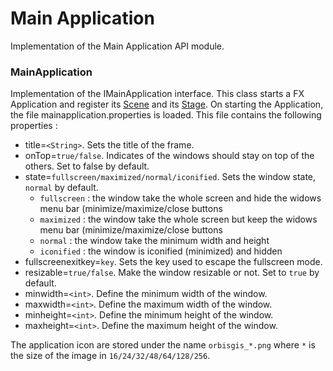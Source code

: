 # Main Application

Implementation of the Main Application API module.

### MainApplication

Implementation of the IMainApplication interface.
This class starts a FX Application and register its [Scene](https://docs.oracle.com/javase/8/javafx/api/javafx/scene/Scene.html) and its [Stage](https://docs.oracle.com/javase/8/javafx/api/javafx/stage/Stage.html).
On starting the Application, the file mainapplication.properties is loaded. This file contains the following properties :
 * title=`<String>`. Sets the title of the frame.
 * onTop=`true/false`. Indicates of the windows should stay on top of the others. Set to false by default.
 * state=`fullscreen/maximized/normal/iconified`. Sets the window state, `normal` by default.
   * `fullscreen` : the window take the whole screen and hide the widows menu bar (minimize/maximize/close buttons
   * `maximized` : the window take the whole screen but keep the widows menu bar (minimize/maximize/close buttons
   * `normal` : the window take the minimum width and height
   * `iconified` : the window is iconified (minimized) and hidden
 * fullscreenexitkey=`key`. Sets the key used to escape the fullscreen mode.
 * resizable=`true/false`. Make the window resizable or not. Set to `true` by default.
 * minwidth=`<int>`. Define the minimum width of the window.
 * maxwidth=`<int>`. Define the maximum width of the window.
 * minheight=`<int>`. Define the minimum height of the window.
 * maxheight=`<int>`. Define the maximum height of the window.

The application icon are stored under the name `orbisgis_*.png` where `*` is the size of the image in `16/24/32/48/64/128/256`.